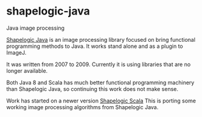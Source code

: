 # shapelogic-java

Java image processing

[Shapelogic Java](http://shapelogic.org) is an image processing library focused on bring functional programming methods to Java.
It works stand alone and as a plugin to ImageJ.

It was written from 2007 to 2009.
Currently it is using libraries that are no longer available.

Both Java 8 and Scala has much better functional programming machinery than Shapelogic Java, 
so continuing this work does not make sense.

Work has started on a newer version [Shapelogic Scala](https://github.com/sami-badawi/shapelogic)
This is porting some working image processing algorithms from Shapelogic Java.
